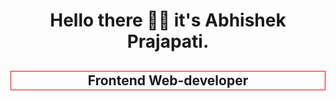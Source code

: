<h1 align='center'>Hello there 🙋‍♂️ it's Abhishek Prajapati.</h1>
<h2 align='center' style='border:1px solid red; padding: 2px 5px;'>Frontend Web-developer</h2>

<!--
**abhi0661236/abhi0661236** is a ✨ _special_ ✨ repository because its `README.md` (this file) appears on your GitHub profile.

Here are some ideas to get you started:

- 🔭 I’m currently working on ...
- 🌱 I’m currently learning ...
- 👯 I’m looking to collaborate on ...
- 🤔 I’m looking for help with ...
- 💬 Ask me about ...
- 📫 How to reach me: ...
- 😄 Pronouns: ...
- ⚡ Fun fact: ...
-->
